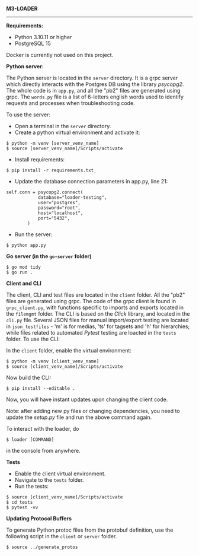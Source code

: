 __M3-LOADER__
***

**Requirements:**
- Python 3.10.11 or higher
- PostgreSQL 15

Docker is currently not used on this project.

**Python server:**

The Python server is located in the `server` directory. It is a grpc server which directly interacts with the Postgres DB using the library _psycopg2_. The whole code is in `app.py`, and all the "pb2" files are generated using grpc. The `words.py` file is a list of 6-letters english words used to identify requests and processes when troubleshooting code.

To use the server:

- Open a terminal in the `server` directory.
- Create a python virtual environment and activate it: 
```
$ python -m venv [server_venv_name]
$ source [server_venv_name]/Scripts/activate
```
- Install requirements:
```
$ pip install -r requirements.txt_
```
- Update the database connection parameters in app.py, line 21:
```
self.conn = psycopg2.connect(
            database="loader-testing",
            user="postgres",
            password="root",
            host="localhost",
            port="5432",
        )
```
- Run the server:
```
$ python app.py
```
**Go server (in the `go-server` folder)**
```
$ go mod tidy
$ go run .
```

**Client and CLI**

The client, CLI and test files are located in the `client` folder. All the "pb2" files are generated using grpc. The code of the grpc client is found in `grpc_client.py`, with functions specific to imports and exports located in the `filemgmt` folder. The CLI is based on the _Click_ library, and located in the `cli.py` file. Several JSON files for manual import/export testing are located in `json_testfiles` - 'm' is for medias, 'ts' for tagsets and 'h' for hierarchies; while files related to automated _Pytest_ testing are loacted in the `tests` folder. To use the CLI:


In the `client` folder, enable the virtual environment:
```
$ python -m venv [client_venv_name]
$ source [client_venv_name]/Scripts/activate
```
Now build the CLI:
```
$ pip install --editable .
```
Now, you will have instant updates upon changing the client code. 

Note: after adding new py files or changing dependencies, you need to update the _setup.py_ file and run the above command again.

To interact with the loader, do
```
$ loader [COMMAND]
```
in the console from anywhere.



**Tests**
- Enable the client virtual environment.
- Navigate to the `tests` folder.
- Run the tests:
```
$ source [client_venv_name]/Scripts/activate
$ cd tests
$ pytest -vv
```

**Updating Protocol Buffers**

To generate Python protoc files from the protobuf definition, use the following script in the `client` or `server` folder.

```
$ source ../generate_protos
```